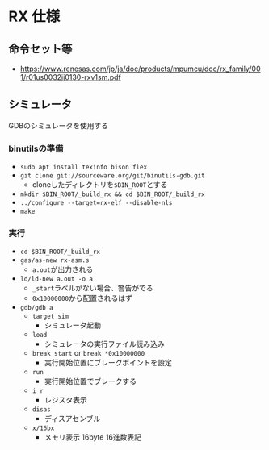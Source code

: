 # RX 仕様

## 命令セット等
* <https://www.renesas.com/jp/ja/doc/products/mpumcu/doc/rx_family/001/r01us0032jj0130-rxv1sm.pdf>

## シミュレータ
GDBのシミュレータを使用する

### binutilsの準備
* `sudo apt install texinfo bison flex`
* `git clone git://sourceware.org/git/binutils-gdb.git`
    * cloneしたディレクトリを`$BIN_ROOT`とする
* `mkdir $BIN_ROOT/_build_rx && cd $BIN_ROOT/_build_rx`
* `../configure --target=rx-elf --disable-nls`
* `make`

### 実行
* `cd $BIN_ROOT/_build_rx`
* `gas/as-new rx-asm.s`
    * `a.out`が出力される
* `ld/ld-new a.out -o a`
    * `_start`ラベルがない場合、警告がでる
    * `0x10000000`から配置されるはず
* `gdb/gdb a`
    * `target sim`
        * シミュレータ起動
    * `load`
        * シミュレータの実行ファイル読み込み
    * `break start` or `break *0x10000000`
        * 実行開始位置にブレークポイントを設定
    * `run`
        * 実行開始位置でブレークする
    * `i r`
        * レジスタ表示
    * `disas`
        * ディスアセンブル
    * `x/16bx`
        * メモリ表示 16byte 16進数表記
